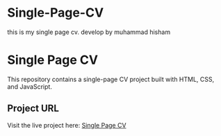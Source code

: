 # Single-Page-CV
this is my single page cv. develop by muhammad hisham 

# Single Page CV

This repository contains a single-page CV project built with HTML, CSS, and JavaScript.

## Project URL
Visit the live project here: [Single Page CV](https://MuhammadHisham970.github.io/Single-Page-CV/)
